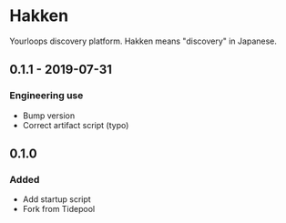 # Hakken
Yourloops discovery platform.  Hakken means "discovery" in Japanese.

## 0.1.1 - 2019-07-31
### Engineering use
- Bump version
- Correct artifact script (typo)

## 0.1.0
### Added
- Add startup script
- Fork from Tidepool
